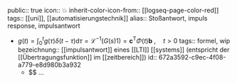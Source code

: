public:: true
icon:: 💥
inherit-color-icon-from:: [[logseq-page-color-red]]
tags:: [[uni]], [[automatisierungstechnik]] 
alias:: Stoßantwort, impuls response, impulsantwort

- $g(t)=\int_{0}^{t}g(\tau)\delta(t-\tau)\mathrm{d}\tau=\mathcal{L}^{-1}(G(s)1)=\mathbf{c}^{\mathrm{T}}\Phi(t)\mathbf{b}~, \quad t>0$
  tags:: formel, wip
  bezeichnung:: [[impulsantwort]] eines [[LTI]] [[systems]] (entspricht der [[Übertragungsfunktion]] im [[zeitbereich]])
  id:: 672a3592-c9ec-4f08-a779-e8d980b3a932
	- $$ ...